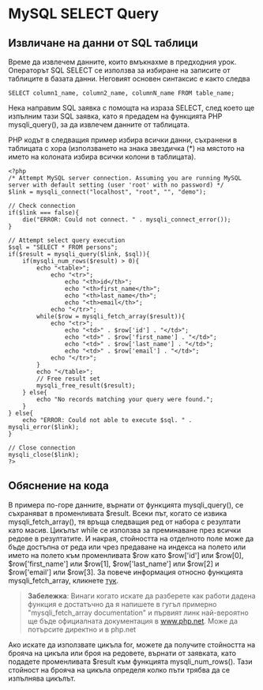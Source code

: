 # MySQL SELECT Query
## Извличане на данни от SQL таблици
Време да извлечем данните, които вмъкнахме в предходния урок. Операторът SQL SELECT се използва за избиране на записите от таблиците в базата данни. Неговият основен синтаксис е както следва
```
SELECT column1_name, column2_name, columnN_name FROM table_name;
```
Нека направим SQL заявка с помощта на израза SELECT, след което ще изпълним тази SQL заявка, като я предадем на функцията PHP mysqli_query(), за да извлечем данните от таблицата.

PHP кодът в следващия пример избира всички данни, съхранени в таблицата с хора (използването на знака звездичка (*) на мястото на името на колоната избира всички колони в таблицата).
```
<?php
/* Attempt MySQL server connection. Assuming you are running MySQL
server with default setting (user 'root' with no password) */
$link = mysqli_connect("localhost", "root", "", "demo");
 
// Check connection
if($link === false){
    die("ERROR: Could not connect. " . mysqli_connect_error());
}
 
// Attempt select query execution
$sql = "SELECT * FROM persons";
if($result = mysqli_query($link, $sql)){
    if(mysqli_num_rows($result) > 0){
        echo "<table>";
            echo "<tr>";
                echo "<th>id</th>";
                echo "<th>first_name</th>";
                echo "<th>last_name</th>";
                echo "<th>email</th>";
            echo "</tr>";
        while($row = mysqli_fetch_array($result)){
            echo "<tr>";
                echo "<td>" . $row['id'] . "</td>";
                echo "<td>" . $row['first_name'] . "</td>";
                echo "<td>" . $row['last_name'] . "</td>";
                echo "<td>" . $row['email'] . "</td>";
            echo "</tr>";
        }
        echo "</table>";
        // Free result set
        mysqli_free_result($result);
    } else{
        echo "No records matching your query were found.";
    }
} else{
    echo "ERROR: Could not able to execute $sql. " . mysqli_error($link);
}
 
// Close connection
mysqli_close($link);
?>
```
## Обяснение на кода
В примера по-горе данните, върнати от функцията mysqli_query(), се съхраняват в променливата $result. Всеки път, когато се извика mysqli_fetch_array(), тя връща следващия ред от набора с резултати като масив. Цикълът while се използва за преминаване през всички редове в резултатите. И накрая, стойността на отделното поле може да бъде достъпна от реда или чрез предаване на индекса на полето или името на полето към променливата $row като $row['id'] или $row[0], $row['first_name'] или $row[1], $row['last_name'] или $row[2] и $row['email'] или $row[3]. За повече информация относно функцията mysqli_fetch_array, кликнете [тук](https://www.php.net/manual/en/mysqli-result.fetch-array.php).

> **Забележка**: Винаги когато искате да разберете как работи дадена функция е достатъчно да я напишете в гугъл примерно "mysqli_fetch_array documentation" и първият линк най-вероятно ще бъде официалната документация в www.php.net. Може да потърсите директно и в php.net

Ако искате да използвате цикъла for, можете да получите стойността на брояча на цикъла или броя на редовете, върнати от заявката, като подадете променливата $result към функцията mysqli_num_rows(). Тази стойност на брояча на цикъла определя колко пъти трябва да се изпълнява цикълът.
